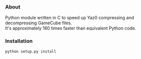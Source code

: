 
### About

Python module written in C to speed up Yaz0 compressing and decompressing GameCube files.  
It's approximately 160 times faster than equivalent Python code.  

### Installation

`python setup.py install`
